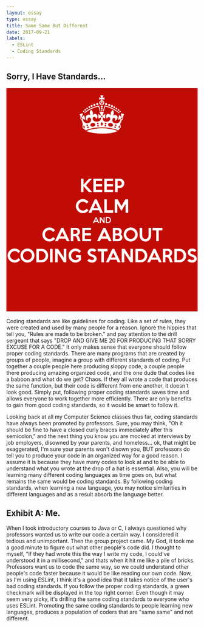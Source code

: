 ```yaml
---
layout: essay
type: essay
title: Same Same But Different
date: 2017-09-21
labels:
  - ESLint
  - Coding Standards
---
```


## Sorry, I Have Standards...
<img class = "ui medium floating center image" src = "../images/keepcalm.png">

Coding standards are like guidelines for coding. Like a set of rules, they were created and used by many people for a reason. Ignore the hippies that tell you, "Rules are made to be broken." and pay attention to the drill sergeant that says "DROP AND GIVE ME 20 FOR PRODUCING THAT SORRY EXCUSE FOR A CODE." It only makes sense that everyone should follow proper coding standards. There are many programs that are created by groups of people, imagine a group with different standards of coding. Put together a couple people here producing sloppy code, a couple people there producing amazing organized code, and the one dude that codes like a baboon and what do we get? Chaos. If they all wrote a code that produces the same function, but their code is different from one another, it doesn't look good. Simply put, following proper coding standards saves time and allows everyone to work together more efficiently. There are only benefits to gain from good coding standards, so it would be smart to follow it. 

Looking back at all my Computer Science classes thus far, coding standards have always been promoted by professors. Sure, you may think, "Oh it should be fine to have a closed curly braces immediately after this semicolon," and the next thing you know you are mocked at interviews by job employers, disowned by your parents, and homeless... ok, that might be exaggerated, I'm sure your parents won't disown you, BUT professors do tell you to produce your code in an organized way for a good reason. I assume it is because they have many codes to look at and to be able to understand what you wrote at the drop of a hat is essential. Also, you will be learning many different coding languages as time goes on, but what remains the same would be coding standards. By following coding standards, when learning a new language, you may notice similarities in different languages and as a result absorb the language better.

## Exhibit A: Me.

When I took introductory courses to Java or C, I always questioned why professors wanted us to write our code a certain way. I considered it tedious and unimportant. Then the group project came. My God, it took me a good minute to figure out what other people's code did. I thought to myself, "If they had wrote this the way I write my code, I could've understood it in a millisecond," and thats when it hit me like a pile of bricks. Professors want us to code the same way, so we could understand other people's code faster because it would be like reading our own code. Now, as I'm using ESLint, I think it's a good idea that it takes notice of the user's bad coding standards. If you follow the proper coding standards, a green checkmark will be displayed in the top right corner. Even though it may seem very picky, it's drilling the same coding standards to everyone who uses ESLint. Promoting the same coding standards to people learning new languages, produces a population of coders that are "same same" and not different.
